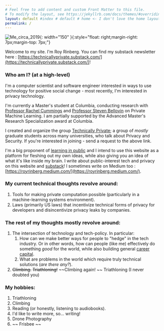 ```yaml
---
# Feel free to add content and custom Front Matter to this file.
# To modify the layout, see https://jekyllrb.com/docs/themes/#overriding-theme-defaults
layout: default #index # default # home <- I don't love the home layout, but I'm leaving it here in case I change my mind
permalink: /
---
```

<title> Roy Rinberg </title>
<meta name="description" content="Roy Rinberg's Blog and personal website. 
    Contains personal writings, 
    personal projects, 
    and professional information">

![Me_circa_2019]({{site.url}}/assets/profile_pic.jpg){: width="150" }{:style="float: right;margin-right: 7px;margin-top: 7px;"}

Welcome to my site. I'm Roy Rinberg. You can find my substack newsletter here : [https://technicallyprivate.substack.com/](https://technicallyprivate.substack.com/)!


### **Who am I? (at a high-level)**
I'm a computer scientist and software engineer interested in ways to use technology for positive social change - most recently, I'm interested in <span class="spoiler"> privacy</span> technology.

I'm currently a Master's student at Columbia, conducting research with [Professor Rachel Cummings](https://www.rachelcummings.com) and [Professor Steven Bellovin](https://www.cs.columbia.edu/~smb/) on Private Machine Learning. I am partially supported by the Advanced Master's Research Specialization award at Columbia. 

I created and organize the group [Technically Private](https://groups.google.com/g/technically-private); a group of *mostly* graduate students across many universities, who talk about Privacy and Security. If you're interested in joining - send a request to the above link.

I'm a big proponent of [learning in public] and I intend to use this website as a platform for fleshing out my own ideas, while also giving you an idea of what it's like inside my brain.  I write about public-interest tech and privacy on this website and [substack](https://technicallyprivate.substack.com/)! I sometimes write on Medium too : [https://royrinberg.medium.com/](https://royrinberg.medium.com/).




###  **My current technical thoughts revolve around:**

1. Tools for making private computation possible (particularly in a machine-learning systems environment).
2. Laws (primarily US laws) that incentivize technical forms of privacy for developers and disincentivize privacy leaks by companies.

### **The rest of my thoughts mostly revolve around:**

1. The intersection of technology and tech-policy. In particular: 
    1. How can we make better ways for people to "hedge" in the tech industry. Or in other words, how can people (like me) effectively do something *good* for the world, while also building general [career capital](https://80000hours.org/career-guide/career-capital/). 
    2. What are problems in the world which require truly technical solutions (*are there any?*).  
2. ~~Climbing.~~ ~~Triathloning!~~  ~~Climbing again! ~~ Triathloning (I never doubted you)


### **My hobbies:**
1. Triathloning
2. Climbing
3. Reading (or honestly, listening to audiobooks).
4. I'd like to write more, so... writing!
5. Drone Photography
6. ~~ Frisbee ~~




[Ouster]: https://www.ouster.com
[learning in public]:  https://www.swyx.io/learn-in-public/ 
